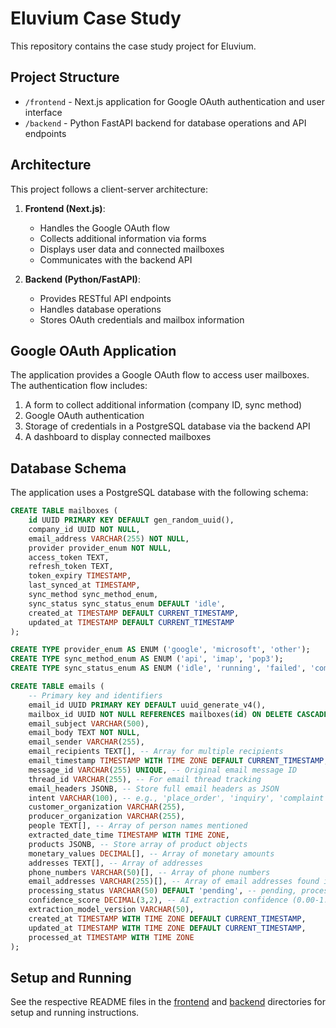 # Eluvium Case Study

This repository contains the case study project for Eluvium.

## Project Structure

- `/frontend` - Next.js application for Google OAuth authentication and user interface
- `/backend` - Python FastAPI backend for database operations and API endpoints

## Architecture

This project follows a client-server architecture:

1. **Frontend (Next.js)**: 
   - Handles the Google OAuth flow
   - Collects additional information via forms
   - Displays user data and connected mailboxes
   - Communicates with the backend API

2. **Backend (Python/FastAPI)**:
   - Provides RESTful API endpoints
   - Handles database operations
   - Stores OAuth credentials and mailbox information

## Google OAuth Application

The application provides a Google OAuth flow to access user mailboxes. The authentication flow includes:

1. A form to collect additional information (company ID, sync method)
2. Google OAuth authentication
3. Storage of credentials in a PostgreSQL database via the backend API
4. A dashboard to display connected mailboxes

## Database Schema

The application uses a PostgreSQL database with the following schema:

```sql
CREATE TABLE mailboxes (
    id UUID PRIMARY KEY DEFAULT gen_random_uuid(),
    company_id UUID NOT NULL,
    email_address VARCHAR(255) NOT NULL,
    provider provider_enum NOT NULL,
    access_token TEXT,
    refresh_token TEXT,
    token_expiry TIMESTAMP,
    last_synced_at TIMESTAMP,
    sync_method sync_method_enum,
    sync_status sync_status_enum DEFAULT 'idle',
    created_at TIMESTAMP DEFAULT CURRENT_TIMESTAMP,
    updated_at TIMESTAMP DEFAULT CURRENT_TIMESTAMP
);

CREATE TYPE provider_enum AS ENUM ('google', 'microsoft', 'other');
CREATE TYPE sync_method_enum AS ENUM ('api', 'imap', 'pop3');
CREATE TYPE sync_status_enum AS ENUM ('idle', 'running', 'failed', 'completed');
```
```sql
CREATE TABLE emails (
    -- Primary key and identifiers
    email_id UUID PRIMARY KEY DEFAULT uuid_generate_v4(),
    mailbox_id UUID NOT NULL REFERENCES mailboxes(id) ON DELETE CASCADE, -- Foreign key to mailboxes table
    email_subject VARCHAR(500),
    email_body TEXT NOT NULL,
    email_sender VARCHAR(255),
    email_recipients TEXT[], -- Array for multiple recipients
    email_timestamp TIMESTAMP WITH TIME ZONE DEFAULT CURRENT_TIMESTAMP,
    message_id VARCHAR(255) UNIQUE, -- Original email message ID
    thread_id VARCHAR(255), -- For email thread tracking
    email_headers JSONB, -- Store full email headers as JSON
    intent VARCHAR(100), -- e.g., 'place_order', 'inquiry', 'complaint'
    customer_organization VARCHAR(255),
    producer_organization VARCHAR(255),
    people TEXT[], -- Array of person names mentioned
    extracted_date_time TIMESTAMP WITH TIME ZONE,
    products JSONB, -- Store array of product objects
    monetary_values DECIMAL[], -- Array of monetary amounts
    addresses TEXT[], -- Array of addresses
    phone_numbers VARCHAR(50)[], -- Array of phone numbers
    email_addresses VARCHAR(255)[], -- Array of email addresses found in content
    processing_status VARCHAR(50) DEFAULT 'pending', -- pending, processed, failed
    confidence_score DECIMAL(3,2), -- AI extraction confidence (0.00-1.00)
    extraction_model_version VARCHAR(50),
    created_at TIMESTAMP WITH TIME ZONE DEFAULT CURRENT_TIMESTAMP,
    updated_at TIMESTAMP WITH TIME ZONE DEFAULT CURRENT_TIMESTAMP,
    processed_at TIMESTAMP WITH TIME ZONE
);
```



## Setup and Running

See the respective README files in the [frontend](./frontend/README.md) and [backend](./backend/README.md) directories for setup and running instructions.
